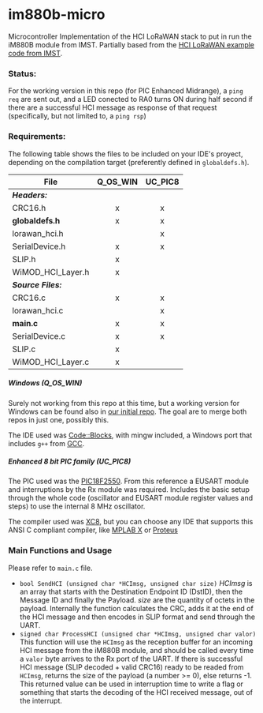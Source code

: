 # im880b-micro

Microcontroller Implementation of the HCI LoRaWAN stack to put in run the iM880B module from IMST. Partially based from the [HCI LoRaWAN example code from IMST](https://wireless-solutions.de/products/radiomodules/im880b-l.html).


### Status:

For the working version in this repo (for PIC Enhanced Midrange), a `ping req` are sent out, and a LED conected to RA0 turns ON during half second if there are a successful HCI message as response of that request (specifically, but not limited to, a `ping rsp`)

### Requirements:

The following table shows the files to be included on your IDE's proyect, depending on the compilation target (preferently defined in `globaldefs.h`).

| File | Q_OS_WIN | UC_PIC8 |
| ---- |  :---:   |  :---:  |
| ***Headers:***    |   |   |
|CRC16.h            | x | x |
|**globaldefs.h**   | x | x |
|lorawan_hci.h      |   | x |
|SerialDevice.h     | x | x |
|SLIP.h             | x |   |
|WiMOD_HCI_Layer.h  | x |   |
|***Source Files:***|   |   |
|CRC16.c            | x | x |
|lorawan_hci.c      |   | x |
|**main.c**         | x | x |
|SerialDevice.c     | x | x |
|SLIP.c             | x |   |
|WiMOD_HCI_Layer.c  | x |   |

#####  Windows (Q_OS_WIN)

Surely not working from this repo at this time, but a working version for Windows can be found also in [our initial repo](https://github.com/pylatesUD/im880b). The goal are to merge both repos in just one, possibly this.

The IDE used was [Code::Blocks](http://www.codeblocks.org), with mingw included, a Windows port that includes `g++` from [GCC](https://gcc.gnu.org/).

##### Enhanced 8 bit PIC family (UC_PIC8)

The PIC used was the [PIC18F2550](http://www.microchip.com/PIC18F2550). From this reference a EUSART module and interruptions by the Rx module was required. Includes the basic setup through the whole code (oscillator and EUSART module register values and steps) to use the internal 8 MHz oscillator.

The compiler used was [XC8](http://www.microchip.com/mplab/compilers), but you can choose any IDE that supports this ANSI C compliant compiler, like [MPLAB X](http://www.microchip.com/mplab/mplab-x-ide) or [Proteus](https://www.labcenter.com/)

### Main Functions and Usage

Please refer to `main.c` file.
 - `bool SendHCI (unsigned char *HCImsg, unsigned char size)`
   *HCImsg* is an array that starts with the Destination Endpoint ID (DstID), then the Message ID and finally the Payload.
   *size* are the quantity of octets in the payload.
   Internally the function calculates the CRC, adds it at the end of the HCI message and then encodes in SLIP format and send through the UART.
 - `signed char ProcessHCI (unsigned char *HCImsg, unsigned char valor)`
   This function will use the `HCImsg` as the reception buffer for an incoming HCI message from the iM880B module, and should be called every time a `valor` byte arrives to the Rx port of the UART. If there is successful HCI message (SLIP decoded + valid CRC16) ready to be readed from `HCImsg`, returns the size of the payload (a number >= 0), else returns -1. This returned value can be used in interruption time to write a flag or something that starts the decoding of the HCI received message, out of the interrupt.
